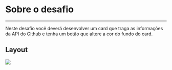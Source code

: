 # Sobre o desafio

---

Neste desafio você deverá desenvolver um card que traga as informações da API do Github e tenha um botão que altere a cor do fundo do card.

## Layout

<img src="./base_rocketcard.gif" >
